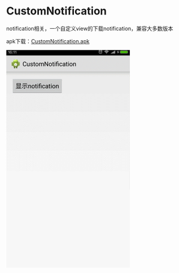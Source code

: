 # CustomNotification
notification相关，一个自定义view的下载notification，兼容大多数版本

apk下载：[CustomNotification.apk](https://raw.githubusercontent.com/TryLoveCatch/CustomNotification/master/CustomNotification.apk)


![image](https://raw.githubusercontent.com/TryLoveCatch/CustomNotification/master/1.gif)
